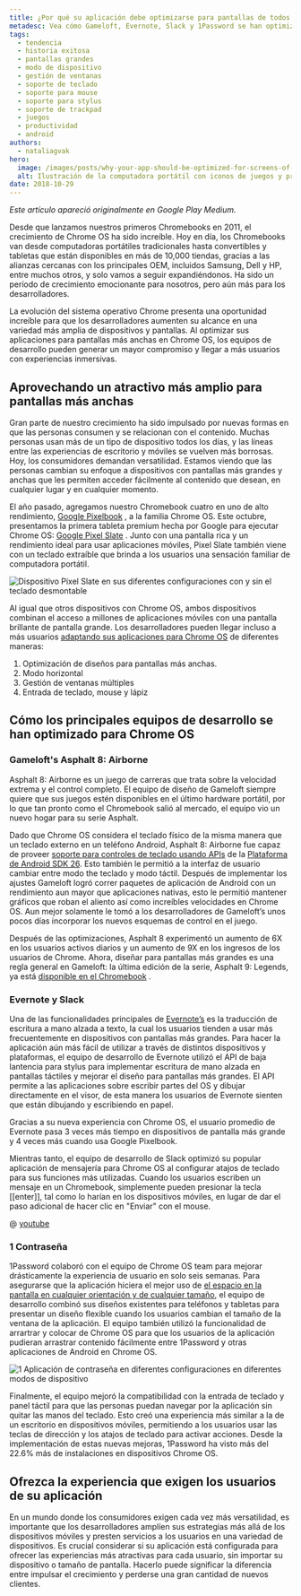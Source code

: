 ```yaml
---
title: ¿Por qué su aplicación debe optimizarse para pantallas de todos los tamaños?
metadesc: Vea cómo Gameloft, Evernote, Slack y 1Password se han optimizado para Chrome OS
tags:
  - tendencia
  - historia exitosa
  - pantallas grandes
  - modo de dispositivo
  - gestión de ventanas
  - soporte de teclado
  - soporte para mouse
  - soporte para stylus
  - soporte de trackpad
  - juegos
  - productividad
  - android
authors:
  - nataliagvak
hero:
  image: /images/posts/why-your-app-should-be-optimized-for-screens-of-all-sizes/hero.png
  alt: Ilustración de la computadora portátil con iconos de juegos y productividad.
date: 2018-10-29
---
```


_Este artículo apareció originalmente en Google Play Medium._

Desde que lanzamos nuestros primeros Chromebooks en 2011, el crecimiento de Chrome OS ha sido increíble. Hoy en día, los Chromebooks van desde computadoras portátiles tradicionales hasta convertibles y tabletas que están disponibles en más de 10,000 tiendas, gracias a las alianzas cercanas con los principales OEM, incluidos Samsung, Dell y HP, entre muchos otros, y solo vamos a seguir expandiéndonos. Ha sido un período de crecimiento emocionante para nosotros, pero aún más para los desarrolladores.

La evolución del sistema operativo Chrome presenta una oportunidad increíble para que los desarrolladores aumenten su alcance en una variedad más amplia de dispositivos y pantallas. Al optimizar sus aplicaciones para pantallas más anchas en Chrome OS, los equipos de desarrollo pueden generar un mayor compromiso y llegar a más usuarios con experiencias inmersivas.

## Aprovechando un atractivo más amplio para pantallas más anchas

Gran parte de nuestro crecimiento ha sido impulsado por nuevas formas en que las personas consumen y se relacionan con el contenido. Muchas personas usan más de un tipo de dispositivo todos los días, y las líneas entre las experiencias de escritorio y móviles se vuelven más borrosas. Hoy, los consumidores demandan versatilidad. Estamos viendo que las personas cambian su enfoque a dispositivos con pantallas más grandes y anchas que les permiten acceder fácilmente al contenido que desean, en cualquier lugar y en cualquier momento.

El año pasado, agregamos nuestro Chromebook cuatro en uno de alto rendimiento, [Google Pixelbook](https://store.google.com/us/product/google_pixelbook) , a la familia Chrome OS. Este octubre, presentamos la primera tableta premium hecha por Google para ejecutar Chrome OS: [Google Pixel Slate](https://store.google.com/us/product/pixel_slate?hl=en-US) . Junto con una pantalla rica y un rendimiento ideal para usar aplicaciones móviles, Pixel Slate también viene con un teclado extraíble que brinda a los usuarios una sensación familiar de computadora portátil.

![Dispositivo Pixel Slate en sus diferentes configuraciones con y sin el teclado desmontable](/images/posts/why-your-app-should-be-optimized-for-screens-of-all-sizes/pixel-slate.jpg)

Al igual que otros dispositivos con Chrome OS, ambos dispositivos combinan el acceso a millones de aplicaciones móviles con una pantalla brillante de pantalla grande. Los desarrolladores pueden llegar incluso a más usuarios [adaptando sus aplicaciones para Chrome OS](/{{locale.code}}/android/optimizing) de diferentes maneras:

1. Optimización de diseños para pantallas más anchas.
2. Modo horizontal
3. Gestión de ventanas múltiples
4. Entrada de teclado, mouse y lápiz

## Cómo los principales equipos de desarrollo se han optimizado para Chrome OS

### Gameloft's Asphalt 8: Airborne

Asphalt 8: Airborne es un juego de carreras que trata sobre la velocidad extrema y el control completo. El equipo de diseño de Gameloft siempre quiere que sus juegos estén disponibles en el último hardware portátil, por lo que tan pronto como el Chromebook salió al mercado, el equipo vio un nuevo hogar para su serie Asphalt.

Dado que Chrome OS considera el teclado físico de la misma manera que un teclado externo en un teléfono Android, Asphalt 8: Airborne fue capaz de proveer [ soporte para controles de teclado usando APIs](/{{locale.code}}/android/input-compatibility) de la [Plataforma de Android SDK 26](https://developer.android.com/studio/releases/platform-tools). Esto también le permitió a la interfaz de usuario cambiar entre modo the teclado y modo táctil. Después de implementar los ajustes Gameloft logró correr paquetes de aplicación de Android con un rendimiento aun mayor que aplicaciones nativas, esto le permitió mantener gráficos que roban el aliento así como increíbles velocidades en Chrome OS. Aun mejor solamente le tomó a los desarrolladores de Gameloft’s unos pocos días incorporar los nuevos esquemas de control en el juego.

Después de las optimizaciones, Asphalt 8 experimentó un aumento de 6X en los usuarios activos diarios y un aumento de 9X en los ingresos de los usuarios de Chrome. Ahora, diseñar para pantallas más grandes es una regla general en Gameloft: la última edición de la serie, Asphalt 9: Legends, ya está [disponible en el Chromebook](https://play.google.com/store/apps/details?id=com.gameloft.android.ANMP.GloftA9HM&hl=en_US) .

### Evernote y Slack

Una de las funcionalidades principales de [Evernote’s](/{{locale.code}}/stories/evernote) es la traducción de escritura a mano alzada a texto, la cual los usuarios tienden a usar más frecuentemente en dispositivos con pantallas más grandes. Para hacer la aplicación aún más fácil de utilizar a través de distintos dispositivos y plataformas, el equipo de desarrollo de Evernote utilizó el API de baja lantencia para stylus para implementar escritura de mano alzada en pantallas táctiles y mejorar el diseño para pantallas más grandes. El API permite a las aplicaciones sobre escribir partes del OS y dibujar directamente en el visor, de esta manera los usuarios de Evernote sienten que están dibujando y escribiendo en papel.

Gracias a su nueva experiencia con Chrome OS, el usuario promedio de Evernote pasa 3 veces más tiempo en dispositivos de pantalla más grande y 4 veces más cuando usa Google Pixelbook.

Mientras tanto, el equipo de desarrollo de Slack optimizó su popular aplicación de mensajería para Chrome OS al configurar atajos de teclado para sus funciones más utilizadas. Cuando los usuarios escriben un mensaje en un Chromebook, simplemente pueden presionar la tecla [[enter]], tal como lo harían en los dispositivos móviles, en lugar de dar el paso adicional de hacer clic en "Enviar" con el mouse.

@ [youtube](https://www.youtube.com/watch?v=YlQVNyTDI6Y)

### 1 Contraseña

1Password colaboró con el equipo de Chrome OS team para mejorar drásticamente la experiencia de usuario en solo seis semanas. Para asegurarse que la aplicación hiciera el mejor uso de [el espacio en la pantalla en cualquier orientación y de cualquier tamaño](/{{locale.code}}/android/window-management), el equipo de desarrollo combinó sus diseños existentes para teléfonos y tabletas para presentar un diseño flexible cuando los usuarios cambian el tamaño de la ventana de la aplicación. El equipo también utilizó la funcionalidad de arrartrar y colocar de Chrome OS para que los usuarios de la aplicación pudieran arrastrar contenido fácilmente entre 1Password y otras aplicaciones de Android en Chrome OS.

![1 Aplicación de contraseña en diferentes configuraciones en diferentes modos de dispositivo](/images/posts/why-your-app-should-be-optimized-for-screens-of-all-sizes/1password.jpg)

Finalmente, el equipo mejoró la compatibilidad con la entrada de teclado y panel táctil para que las personas puedan navegar por la aplicación sin quitar las manos del teclado. Esto creó una experiencia más similar a la de un escritorio en dispositivos móviles, permitiendo a los usuarios usar las teclas de dirección y los atajos de teclado para activar acciones. Desde la implementación de estas nuevas mejoras, 1Password ha visto más del 22.6% más de instalaciones en dispositivos Chrome OS.

## Ofrezca la experiencia que exigen los usuarios de su aplicación

En un mundo donde los consumidores exigen cada vez más versatilidad, es importante que los desarrolladores amplíen sus estrategias más allá de los dispositivos móviles y presten servicios a los usuarios en una variedad de dispositivos. Es crucial considerar si su aplicación está configurada para ofrecer las experiencias más atractivas para cada usuario, sin importar su dispositivo o tamaño de pantalla. Hacerlo puede significar la diferencia entre impulsar el crecimiento y perderse una gran cantidad de nuevos clientes.
